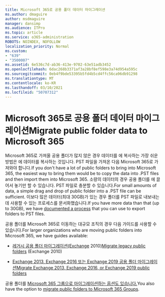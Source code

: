 ```yaml
---
title: Microsoft 365로 공용 폴더 데이터 마이그레이션
ms.author: dmaguire
author: msdmaguire
manager: dansimp
ms.audience: ITPro
ms.topic: article
ms.service: o365-administration
ROBOTS: NOINDEX, NOFOLLOW
localization_priority: Normal
ms.custom:
- "639"
- "3500007"
ms.assetid: 6e536c7d-ab36-413e-9702-63e51adb3452
ms.openlocfilehash: 6dac268b3371af3a28bf8ef598e3a74d954a595c
ms.sourcegitcommit: 0eb4f9bde53395b5fd4b5cd4ffc56ca96db91298
ms.translationtype: MT
ms.contentlocale: ko-KR
ms.lasthandoff: 03/10/2021
ms.locfileid: "50707312"
---
```

# <a name="migrate-public-folder-data-to-microsoft-365"></a><span data-ttu-id="38f4a-102">Microsoft 365로 공용 폴더 데이터 마이그레이션</span><span class="sxs-lookup"><span data-stu-id="38f4a-102">Migrate public folder data to Microsoft 365</span></span>

<span data-ttu-id="38f4a-103">Microsoft 365로 가져올 공용 폴더가 많지 않은 경우 데이터를 에 복사하는 가장 쉬운 방법은 에 데이터를 복사하는 것입니다. PST 파일을 가져온 다음 Microsoft 365로 가져와야 합니다.</span><span class="sxs-lookup"><span data-stu-id="38f4a-103">If you don't have a lot of public folders to bring into Microsoft 365, the easiest way to bring them would be to copy the data into .PST files and then import them into Microsoft 365.</span></span> <span data-ttu-id="38f4a-104">소량의 데이터의 경우 공용 폴더를 에 끌어서 놓기만 할 수 있습니다. PST 파일로 충분할 수 있습니다.</span><span class="sxs-lookup"><span data-stu-id="38f4a-104">For small amounts of data, a simple drag and drop of public folder into a .PST file can be sufficient.</span></span> <span data-ttu-id="38f4a-105">이보다 많은 데이터(최대 30GB)가 있는 [](https://technet.microsoft.com/library/dn874017%28v=exchg.150%29.aspx) 경우 폴더를 PST 파일로 내보내는 데 사용할 수 있는 프로세스를 문서화했습니다.</span><span class="sxs-lookup"><span data-stu-id="38f4a-105">If you have more data than that (up to 30GB), we have [documented a process](https://technet.microsoft.com/library/dn874017%28v=exchg.150%29.aspx) that you can use to export folders to PST files.</span></span>
  
<span data-ttu-id="38f4a-106">공용 폴더를 Microsoft 365로 이동하는 대규모 조직의 경우 다음 가이드를 사용할 수 있습니다.</span><span class="sxs-lookup"><span data-stu-id="38f4a-106">For larger organizations who are moving public folders into Microsoft 365, we have guides available:</span></span>
  
- <span data-ttu-id="38f4a-107">[레거시 공용 폴더 마이그레이션(Exchange](https://docs.microsoft.com/exchange/collaboration-exo/public-folders/batch-migration-of-legacy-public-folders) 2010)</span><span class="sxs-lookup"><span data-stu-id="38f4a-107">[Migrate legacy public folders](https://docs.microsoft.com/exchange/collaboration-exo/public-folders/batch-migration-of-legacy-public-folders) (Exchange 2010)</span></span>

- [<span data-ttu-id="38f4a-108">Exchange 2013, Exchange 2016 또는 Exchange 2019 공용 폴더 마이그레이션</span><span class="sxs-lookup"><span data-stu-id="38f4a-108">Migrate Exchange 2013, Exchange 2016, or Exchange 2019 public folders</span></span>](https://docs.microsoft.com/Exchange/collaboration/public-folders/migrate-to-exchange-online)

<span data-ttu-id="38f4a-109">공용 폴더를 [Microsoft 365 그룹으로 마이그레이션하는 옵션도 있습니다.](https://docs.microsoft.com/exchange/collaboration-exo/public-folders/migrate-your-public-folders-to-microsoft-365-groups)</span><span class="sxs-lookup"><span data-stu-id="38f4a-109">You also have the option to [migrate public folders to Microsoft 365 Groups](https://docs.microsoft.com/exchange/collaboration-exo/public-folders/migrate-your-public-folders-to-microsoft-365-groups).</span></span>
  